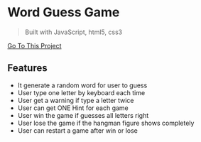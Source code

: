 # Word Guess Game
> Built with JavaScript, html5, css3

[Go To This Project](https://kbingjie.com/wordGuessGame/)

## Features
- It generate a random word for user to guess
- User type one letter by keyboard each time
- User get a warning if type a letter twice
- User can get ONE Hint for each game
- User win the game if guesses all letters right
- User lose the game if the hangman figure shows completely
- User can restart a game after win or lose